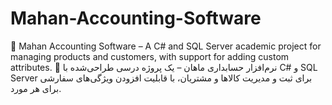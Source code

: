 # Mahan-Accounting-Software
📌 Mahan Accounting Software – A C# and SQL Server academic project for managing products and customers, with support for adding custom attributes.  📌 نرم‌افزار حسابداری ماهان – یک پروژه درسی طراحی‌شده با C# و SQL Server برای ثبت و مدیریت کالاها و مشتریان، با قابلیت افزودن ویژگی‌های سفارشی برای هر مورد.
